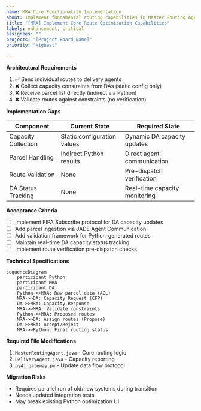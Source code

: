 ```yaml
---
name: MRA Core Functionality Implementation
about: Implement fundamental routing capabilities in Master Routing Agent
title: "[MRA] Implement Core Route Optimization Capabilities"
labels: enhancement, critical
assignees: ""
projects: "[Project Board Name]"
priority: "Highest"

---
```


**Architectural Requirements**
1. ✅ Send individual routes to delivery agents
2. ❌ Collect capacity constraints from DAs (static config only) 
3. ❌ Receive parcel list directly (indirect via Python)
4. ❌ Validate routes against constraints (no verification)

**Implementation Gaps**

| Component              | Current State               | Required State                |
|------------------------|-----------------------------|-------------------------------|
| Capacity Collection    | Static configuration values | Dynamic DA capacity updates   |
| Parcel Handling         | Indirect Python results     | Direct agent communication    | 
| Route Validation        | None                        | Pre-dispatch verification     |
| DA Status Tracking      | None                        | Real-time capacity monitoring |

**Acceptance Criteria**
- [ ] Implement FIPA Subscribe protocol for DA capacity updates
- [ ] Add parcel ingestion via JADE Agent Communication  
- [ ] Add validation framework for Python-generated routes
- [ ] Maintain real-time DA capacity status tracking
- [ ] Implement route verification pre-dispatch checks

**Technical Specifications**
```mermaid
sequenceDiagram
    participant Python
    participant MRA
    participant DA
    Python->>MRA: Raw parcel data (ACL)
    MRA->>DA: Capacity Request (CFP)
    DA->>MRA: Capacity Response
    MRA->>MRA: Validate constraints
    Python->>MRA: Proposed routes 
    MRA->>DA: Assign routes (Propose)
    DA->>MRA: Accept/Reject
    MRA->>Python: Final routing status
```

**Required File Modifications**
1. `MasterRoutingAgent.java` - Core routing logic
2. `DeliveryAgent.java` - Capacity reporting
3. `py4j_gateway.py` - Update data flow protocol

**Migration Risks**
- Requires parallel run of old/new systems during transition
- Needs updated integration tests
- May break existing Python optimization UI

